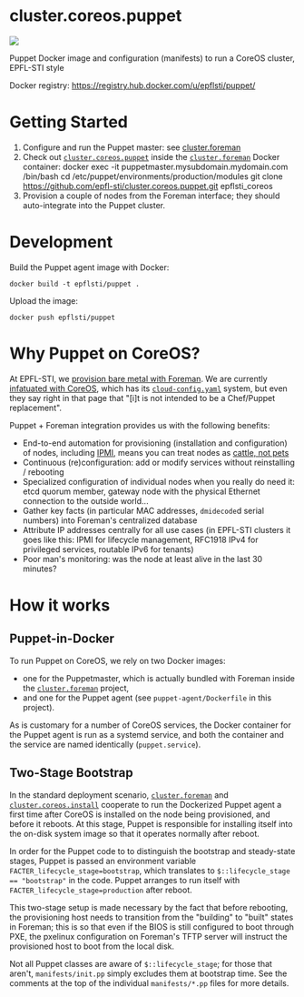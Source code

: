 # cluster.coreos.puppet

[![](https://badge.imagelayers.io/epflsti/puppet.svg)](https://imagelayers.io/?images=epflsti/puppet:latest 'View image size and layers')

Puppet Docker image and configuration (manifests) to run a CoreOS
cluster, EPFL-STI style

Docker registry: https://registry.hub.docker.com/u/epflsti/puppet/

# Getting Started

1. Configure and run the Puppet master: see [cluster.foreman](https://github.com/epfl-sti/cluster.foreman)
2. Check out [`cluster.coreos.puppet`](https://github.com/epfl-sti/cluster.coreos.puppet) inside the [`cluster.foreman`](https://github.com/epfl-sti/cluster.foreman) Docker container:
    docker exec -it puppetmaster.mysubdomain.mydomain.com /bin/bash
    cd /etc/puppet/environments/production/modules
    git clone https://github.com/epfl-sti/cluster.coreos.puppet.git epflsti_coreos
3. Provision a couple of nodes from the Foreman interface; they should auto-integrate into the Puppet cluster.

# Development

Build the Puppet agent image with Docker:

    docker build -t epflsti/puppet .

Upload the image:

    docker push epflsti/puppet


# Why Puppet on CoreOS?

At EPFL-STI, we [provision bare metal with Foreman](https://github.com/epfl-sti/cluster.foreman). We are currently [infatuated with CoreOS](https://github.com/epfl-sti/cluster.foreman), which has its [`cloud-config.yaml`](https://coreos.com/os/docs/latest/cloud-config.html) system, but even they say right in that page that "[i]t is not intended to be a Chef/Puppet replacement".

Puppet + Foreman integration provides us with the following benefits:
* End-to-end automation for provisioning (installation and configuration) of nodes, including [IPMI](https://en.wikipedia.org/wiki/Intelligent_Platform_Management_Interface), means you can treat nodes as [cattle, not pets](https://news.ycombinator.com/item?id=7311704)
* Continuous (re)configuration: add or modify services without reinstalling / rebooting
* Specialized configuration of individual nodes when you really do need it: etcd quorum member, gateway node with the physical Ethernet connection to the outside world...
* Gather key facts (in particular MAC addresses, `dmidecode`d serial numbers) into Foreman's centralized database
* Attribute IP addresses centrally for all use cases (in EPFL-STI clusters it goes like this: IPMI for lifecycle management, RFC1918 IPv4 for privileged services, routable IPv6 for tenants)
* Poor man's monitoring: was the node at least alive in the last 30 minutes?

# How it works

## Puppet-in-Docker

To run Puppet on CoreOS, we rely on two Docker images:

+ one for the Puppetmaster, which is actually bundled with Foreman
  inside the
  [`cluster.foreman`](https://github.com/epfl-sti/cluster.foreman)
  project,
+ and one for the Puppet agent (see `puppet-agent/Dockerfile` in this project).

As is customary for a number of CoreOS services, the Docker container
for the Puppet agent is run as a systemd service, and both the
container and the service are named identically (`puppet.service`).

## Two-Stage Bootstrap

In the standard deployment scenario,
[`cluster.foreman`](https://github.com/epfl-sti/cluster.foreman) and
[`cluster.coreos.install`](https://github.com/epfl-sti/cluster.coreos.install)
cooperate to run the Dockerized Puppet agent a first time after CoreOS
is installed on the node being provisioned, and before it reboots. At
this stage, Puppet is responsible for installing itself into the
on-disk system image so that it operates normally after reboot.

In order for the Puppet code to to distinguish the bootstrap and
steady-state stages, Puppet is passed an environment variable
`FACTER_lifecycle_stage=bootstrap`, which translates to
`$::lifecycle_stage == "bootstrap"` in the code. Puppet arranges to
run itself with `FACTER_lifecycle_stage=production` after reboot.

This two-stage setup is made necessary by the fact that before
rebooting, the provisioning host needs to transition from the
"building" to "built" states in Foreman; this is so that even if the
BIOS is still configured to boot through PXE, the pxelinux
configuration on Foreman's TFTP server will instruct the provisioned
host to boot from the local disk.

Not all Puppet classes are aware of `$::lifecycle_stage`; for those
that aren't, `manifests/init.pp` simply excludes them at bootstrap
time. See the comments at the top of the individual `manifests/*.pp`
files for more details.

